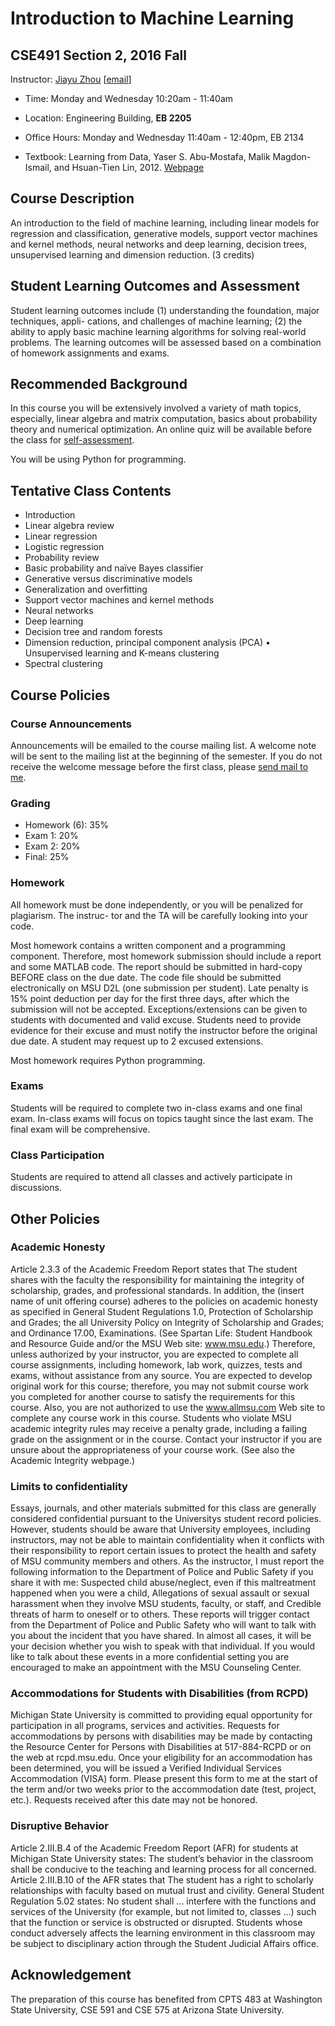 # Introduction to Machine Learning
## CSE491 Section 2, 2016 Fall

Instructor: [Jiayu Zhou](http://0xmachine.com) [[email](mailto:jiayuz@msu.edu)]

* Time: Monday and Wednesday 10:20am - 11:40am

* Location: Engineering Building, **EB 2205**  

* Office Hours: Monday and Wednesday 11:40am - 12:40pm, EB 2134

* Textbook: Learning from Data, Yaser S. Abu-Mostafa, Malik Magdon-Ismail, and Hsuan-Tien Lin, 2012. [Webpage](http://amlbook.com/)

## Course Description
An introduction to the field of machine learning, including linear models for regression and classification, generative models, support vector machines and kernel methods, neural networks and deep learning, decision trees, unsupervised learning and dimension reduction. (3 credits) 

## Student Learning Outcomes and Assessment
Student learning outcomes include (1) understanding the foundation, major techniques, appli- cations, and challenges of machine learning; (2) the ability to apply basic machine learning algorithms for solving real-world problems. The learning outcomes will be assessed based on a combination of homework assignments and exams.

## Recommended Background
In this course you will be extensively involved a variety of math topics, especially, linear algebra and matrix computation, basics about probability theory and numerical optimization. An online quiz will be available before the class for [self-assessment](https://github.com/jiayuzhou/CSE491-2016Fall/blob/master/assessment/SelfAssessment.pdf). 

You will be using Python for programming.  

## Tentative Class Contents
* Introduction
* Linear algebra review
* Linear regression
* Logistic regression
* Probability review
* Basic probability and naïve Bayes classifier
* Generative versus discriminative models
* Generalization and overfitting
* Support vector machines and kernel methods
* Neural networks
* Deep learning
* Decision tree and random forests
* Dimension reduction, principal component analysis (PCA) • Unsupervised learning and K-means clustering
* Spectral clustering

## Course Policies

### Course Announcements
Announcements will be emailed to the course mailing list. A welcome note will be sent to the mailing list at the beginning of the semester.  If you do not receive the welcome message before the first class, please [send mail to me](mailto:jiayuz@msu.edu).

### Grading 

* Homework (6): 35% 
* Exam 1: 20%
* Exam 2: 20%
* Final: 25%

### Homework
All homework must be done independently, or you will be penalized for plagiarism. The instruc- tor and the TA will be carefully looking into your code.

Most homework contains a written component and a programming component. Therefore, most homework submission should include a report and some MATLAB code. The report should be submitted in hard-copy BEFORE class on the due date. The code file should be submitted electronically on MSU D2L (one submission per student). Late penalty is 15% point deduction per day for the first three days, after which the submission will not be accepted. Exceptions/extensions can be given to students with documented and valid excuse. Students need to provide evidence for their excuse and must notify the instructor before the original due date. A student may request up to 2 excused extensions.

Most homework requires Python programming.

### Exams
Students will be required to complete two in-class exams and one final exam. In-class exams will focus on topics taught since the last exam. The final exam will be comprehensive.

### Class Participation
Students are required to attend all classes and actively participate in discussions.

## Other Policies
### Academic Honesty
Article 2.3.3 of the Academic Freedom Report states that The student shares with the faculty the responsibility
for maintaining the integrity of scholarship, grades, and professional standards. In addition, the (insert name of
unit offering course) adheres to the policies on academic honesty as specified in General Student Regulations
1.0, Protection of Scholarship and Grades; the all University Policy on Integrity of Scholarship and Grades; and
Ordinance 17.00, Examinations. (See Spartan Life: Student Handbook and Resource Guide and/or the MSU Web
site: www.msu.edu.) Therefore, unless authorized by your instructor, you are expected to complete all course
assignments, including homework, lab work, quizzes, tests and exams, without assistance from any source. You are
expected to develop original work for this course; therefore, you may not submit course work you completed for
another course to satisfy the requirements for this course. Also, you are not authorized to use the www.allmsu.com
Web site to complete any course work in this course. Students who violate MSU academic integrity rules may
receive a penalty grade, including a failing grade on the assignment or in the course. Contact your instructor if you
are unsure about the appropriateness of your course work. (See also the Academic Integrity webpage.)

### Limits to confidentiality
Essays, journals, and other materials submitted for this class are generally considered confidential pursuant to
the Universitys student record policies. However, students should be aware that University employees, including
instructors, may not be able to maintain confidentiality when it conflicts with their responsibility to report certain
issues to protect the health and safety of MSU community members and others. As the instructor, I must report
the following information to the Department of Police and Public Safety if you share it with me: Suspected child
abuse/neglect, even if this maltreatment happened when you were a child, Allegations of sexual assault or sexual
harassment when they involve MSU students, faculty, or staff, and Credible threats of harm to oneself or to others.
These reports will trigger contact from the Department of Police and Public Safety who will want to talk with you
about the incident that you have shared. In almost all cases, it will be your decision whether you wish to speak
with that individual. If you would like to talk about these events in a more confidential setting you are encouraged
to make an appointment with the MSU Counseling Center.

### Accommodations for Students with Disabilities (from RCPD)
Michigan State University is committed to providing equal opportunity for participation in all programs, services
and activities. Requests for accommodations by persons with disabilities may be made by contacting the Resource
Center for Persons with Disabilities at 517-884-RCPD or on the web at rcpd.msu.edu. Once your eligibility for
an accommodation has been determined, you will be issued a Verified Individual Services Accommodation (VISA)
form. Please present this form to me at the start of the term and/or two weeks prior to the accommodation date
(test, project, etc.). Requests received after this date may not be honored.

### Disruptive Behavior
Article 2.III.B.4 of the Academic Freedom Report (AFR) for students at Michigan State University states: The
student’s behavior in the classroom shall be conducive to the teaching and learning process for all concerned. Article
2.III.B.10 of the AFR states that The student has a right to scholarly relationships with faculty based on mutual
trust and civility. General Student Regulation 5.02 states: No student shall ... interfere with the functions
and services of the University (for example, but not limited to, classes ...) such that the function or service is
obstructed or disrupted. Students whose conduct adversely affects the learning environment in this classroom may
be subject to disciplinary action through the Student Judicial Affairs office.

## Acknowledgement
The preparation of this course has benefited from CPTS 483 at Washington State University, CSE 591 and CSE 575 at Arizona State University. 


